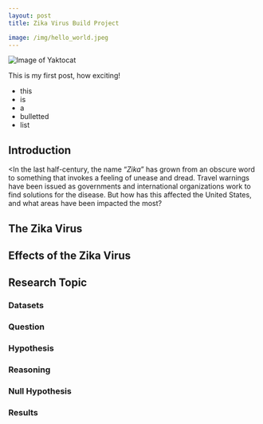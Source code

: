 ```yaml
---
layout: post
title: Zika Virus Build Project

image: /img/hello_world.jpeg
---
```


![Image of Yaktocat](/img/hello_world.jpeg)


This is my first post, how exciting!
- this
- is
- a
- bulletted
- list

## Introduction
<In the last half-century, the name “_Zika_” has grown from an obscure word to something that invokes a feeling of unease and dread. Travel warnings have been issued as governments and international organizations work to find solutions for the disease. But how has this affected the United States, and what areas have been impacted the most?

## The Zika Virus
## Effects of the Zika Virus
## Research Topic
### Datasets
### Question
### Hypothesis
### Reasoning
### Null Hypothesis
### Results
